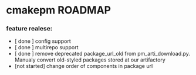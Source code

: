 # cmakepm ROADMAP

### feature realese:

  - [    done   ] config support
  - [    done   ] multirepo support
  - [    done   ] remove deprecated package_url_old from pm_arti_download.py. Manualy convert old-styled packages stored at our artifactory
  - [not started] change order of components in package url

